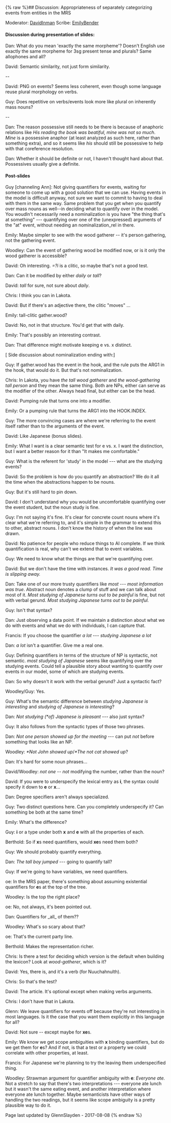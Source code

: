 {% raw %}## Discussion: Appropriateness of separately categorizing events from entities in the MRS

Moderator: [DavidInman](/DavidInman) Scribe: [EmilyBender](https://blog.inductorsoftware.com/docsproto/tools/EmilyBender)

#### Discussion during presentation of slides:

Dan: What do you mean 'exactly the same morpheme'? Doesn't English use
exactly the same morpheme for 3sg present tense and plurals? Same
allophones and all?

David: Semantic similarity, not just form similarity.

--

David: PNG on events? Seems less coherent, even though some language
reuse plural morphology on verbs.

Guy: Does repetitive on verbs/events look more like plural on inherently
mass nouns?

--

Dan: The reason possessive still needs to be there is because of
anaphoric relations like *His reading the book was beatiful, mine was
not so much*. *Mine* is a possessive anaphor (at least analyzed as such
here, rather than something extra), and so it seems like *his* should
still be possessive to help with that coreference resolution.

Dan: Whether it should be definite or not, I haven't thought hard about
that. Possessives usually give a definite.

#### Post-slides

Guy \[channeling Ann\]: Not giving quantifiers for events, waiting for
someone to come up with a good solution that we can use. Having events
in the model is difficult anyway, not sure we want to commit to having
to deal with them in the same way. Same problem that you get when you
quantify over mass nouns as well--in deciding what to quantify over in
the model. You woudln't necessarily need a nominalization is you have
"the thing that's at something" --- quantifying over one of the
(unexpressed) arguments of the "at" event, without needing an
nominalization\_rel in there.

Emily: Maybe simpler to see with the wood gatherer -- it's person
gathering, not the gathering event.

Woodley: Can the event of gathering wood be modified now, or is it only
the wood gatherer is accessible?

David: Oh interesting. *=?i* is a clitic, so maybe that's not a good
test.

Dan: Can it be modified by either *daily* or *tall*?

David: *tall* for sure, not sure about *daily*.

Chris: I think you can in Lakota.

David: But if there's an adjective there, the clitic "moves" ...

Emily: tall-clitic gather.wood?

David: No, not in that structure. You'd get that with daily.

Emily: That's possibly an interesting contrast.

Dan: That difference might motivate keeping e vs. x distinct.

\[ Side discussion about nominalization ending with:\]

Guy: If gather.wood has the event in the hook, and the rule puts the
ARG1 in the hook, that would do it. But that's not nominalization.

Chris: In Lakota, you have *the tall wood gatherer* and *the
wood-gathering tall person* and they mean the same thing. Both are NPs,
either can serve as the modifier of the other. Always head final, but
either can be the head.

David: Pumping rule that turns one into a modifier.

Emily: Or a pumping rule that turns the ARG1 into the HOOK.INDEX.

Guy: The more convincing cases are where we're referring to the event
itself rather than to the arguments of the event.

David: Like Japanese (bonus slides).

Emily: What I want is a clear semantic test for e vs. x. I want the
distinction, but I want a better reason for it than "It makes me
comfortable."

Guy: What is the referent for 'study' in the model --- what are the
studying events?

David: So the problem is how do you quantify an abstraction? We do it
all the time when the abstractions happen to be nouns.

Guy: But it's still hard to pin down.

David: I don't understand why you would be uncomfortable quantifying
over the event student, but the noun study is fine.

Guy: I'm not saying it's fine. It's clear for concrete count nouns where
it's clear what we're referring to, and it's simple in the grammar to
extend this to other, abstract nouns. I don't know the history of when
the line was drawn.

David: No patience for people who reduce things to AI complete. If we
think quantification is real, why can't we extend that to event
variables.

Guy: We need to know what the things are that we're quantifying over.

David: But we don't have the time with instances. *It was a good read.*
*Time is slipping away.*

Dan: Take one of our more trusty quantifiers like *most* --- *most
information was true*. Abstract noun denotes a clump of stuff and we can
talk about most of it. *Most studying of Japanese turns out to be
painful* is fine, but not with verbal gerund. *Most studying Japanese
turns out to be painful.*

Guy: Isn't that syntax?

Dan: Just observing a data point. If we maintain a distinction about
what we do with events and what we do with individuals, I can capture
that.

Francis: If you choose the quantifier *a lot* --- *studying Japanese a
lot*

Dan: *a lot* isn't a quantifier. Give me a real one.

Guy: Defining quantifiers in terms of the structure of NP is syntactic,
not semantic. *most studying of Japanese* seems like quantifying over
the studying events. Could tell a plausible story about wanting to
quantify over events in our model, some of which are studying events.

Dan: So why doesn't it work with the verbal gerund? Just a syntactic
fact?

Woodley/Guy: Yes.

Guy: What's the semantic difference between *studying Japanese is
interesting* and *studying of Japanese is interesting*?

Dan: *Not studying (\*of) Japanese is pleasant* --- also just syntax?

Guy: It also follows from the syntactic types of those two phrases.

Dan: *Not one person showed up for the meeting* --- can put *not* before
something that looks like an NP.

Woodley: *\*Not John showed up*/*\*The not cat showed up*?

Dan: It's hard for some noun phrases...

David/Woodley: *not one* -- *not* modifying the number, rather than the
noun?

David: If you were to underspecify the lexical entry as **i**, the
syntax could specify it down to **e** or **x**...

Dan: Degree specifiers aren't always specialized.

Guy: Two distinct questions here. Can you completely underspecify it?
Can something be both at the same time?

Emily: What's the difference?

Guy: **i** or a type under both **x** and **e** with all the properties
of each.

Berthold: So if **x**s need quantifiers, would **xe**s need them both?

Guy: We should probably quantify everything.

Dan: *The tall boy jumped* --- going to quantify tall?

Guy: If we're going to have variables, we need quantifiers.

oe: In the MRS paper, there's something about assuming existential
quantifiers for **e**s at the top of the tree.

Woodley: Is the top the right place?

oe: No, not always, it's been pointed out.

Dan: Quantifiers for \_all\_ of them??

Woodley: What's so scary about that?

oe: That's the current party line.

Berthold: Makes the representation richer.

Chris: Is there a test for deciding which version is the default when
building the lexicon? Look at *wood-gatherer*, which is it?

David: Yes, there is, and it's a verb (for Nuuchahnulth).

Chris: So that's the test?

David: The article. It's optional except when making verbs arguments.

Chris: I don't have that in Lakota.

Glenn: We leave quantifiers for events off because they're not
interesting in most languages. Is it the case that you want them
explicitly in this language for all?

David: Not sure -- except maybe for **xe**s.

Emily: We know we get scope ambiguities with **x** binding quantifiers,
but do we get them for **e**s? And if not, is that a test or a property
we could correlate with other properties, at least.

Francis: For Japanese we're planning to try the leaving them
underspecified thing.

Woodley: Strawman argument for quantifier ambiguity with **e**:
*Everyone ate.* Not a stretch to say that there's two interpretations
--- everyone ate lunch but it wasn't the same eating event, and another
interpretation where everyone ate lunch together. Maybe semanticists
have other ways of handling the two readings, but it seems like scope
ambiguity is a pretty plausible way to do it.

Page last updated by GlennSlayden - 2017-08-08
{% endraw %}